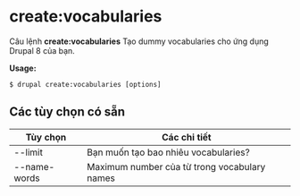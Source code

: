 # create:vocabularies
Câu lệnh **create:vocabularies** Tạo dummy vocabularies cho ứng dụng Drupal 8 của bạn.

**Usage:**
```
$ drupal create:vocabularies [options] 
```

## Các tùy chọn có sẵn
Tùy chọn | Các chi tiết
-------|-------------
--limit | Bạn muốn tạo bao nhiêu vocabularies?
--name-words | Maximum number của từ trong vocabulary names
